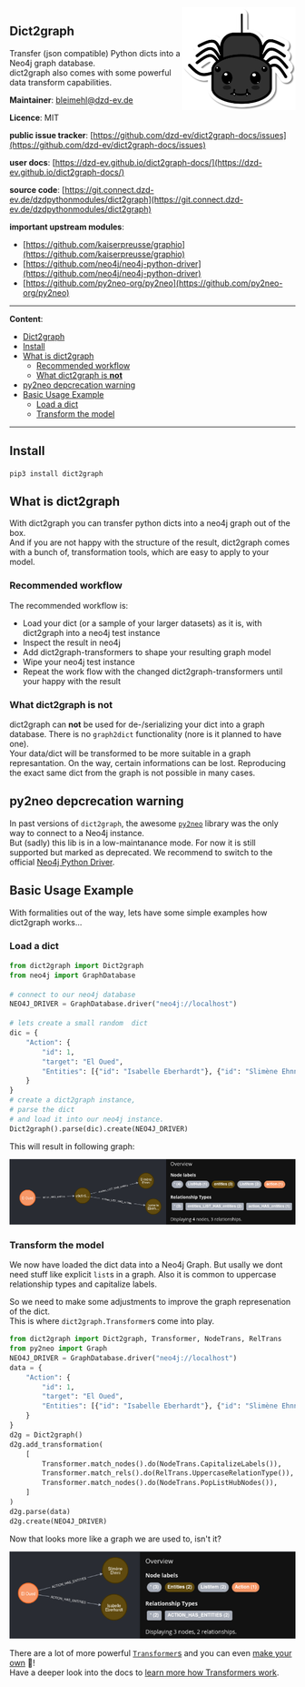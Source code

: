 <img align="right" alt=" " width="200px" src="logo.png">



## Dict2graph

Transfer (json compatible) Python dicts into a Neo4j graph database.  
dict2graph also comes with some powerful data transform capabilities.

**Maintainer**: bleimehl@dzd-ev.de

**Licence**: MIT

**public issue tracker**: [https://github.com/dzd-ev/dict2graph-docs/issues](https://github.com/dzd-ev/dict2graph-docs/issues)

**user docs**: [https://dzd-ev.github.io/dict2graph-docs/](https://dzd-ev.github.io/dict2graph-docs/)

**source code**: [https://git.connect.dzd-ev.de/dzdpythonmodules/dict2graph](https://git.connect.dzd-ev.de/dzdpythonmodules/dict2graph)

**important upstream modules**:

* [https://github.com/kaiserpreusse/graphio](https://github.com/kaiserpreusse/graphio)  
* [https://github.com/neo4j/neo4j-python-driver](https://github.com/neo4j/neo4j-python-driver)  
* [https://github.com/py2neo-org/py2neo](https://github.com/py2neo-org/py2neo)  

----

**Content**:

- [Dict2graph](#dict2graph)
- [Install](#install)
- [What is dict2graph](#what-is-dict2graph)
  - [Recommended workflow](#recommended-workflow)
  - [What dict2graph is **not**](#what-dict2graph-is-not)
- [py2neo depcrecation warning](#py2neo-depcrecation-warning)
- [Basic Usage Example](#basic-usage-example)
  - [Load a dict](#load-a-dict)
  - [Transform the model](#transform-the-model)

----

## Install

`pip3 install dict2graph`

## What is dict2graph 

With dict2graph you can transfer python dicts into a neo4j graph out of the box.  
And if you are not happy with the structure of the result, dict2graph comes with a bunch of, transformation tools, which are easy to apply to your model.

### Recommended workflow

The recommended workflow is:

- Load your dict (or a sample of your larger datasets) as it is, with dict2graph into a neo4j test instance
- Inspect the result in neo4j
- Add dict2graph-transformers to shape your resulting graph model
- Wipe your neo4j test instance
- Repeat the work flow with the changed dict2graph-transformers until your happy with the result

### What dict2graph is **not**

dict2graph can **not** be used for de-/serializing your dict into a graph database. There is no `graph2dict` functionality (nore is it planned to have one).  
Your data/dict will be transformed to be more suitable in a graph represantation. On the way, certain informations can be lost. Reproducing the exact same dict from the graph is not possible in many cases.

## py2neo depcrecation warning

In past versions of `dict2graph`, the awesome [`py2neo`](https://py2neo.org/2021.1/) library was the only way to connect to a Neo4j instance.  
But (sadly) this lib is in a low-maintanance mode. For now it is still supported but marked as deprecated. We recommend to switch to the official [Neo4j Python Driver](https://neo4j.com/docs/api/python-driver/current/). 

## Basic Usage Example

With formalities out of the way, lets have some simple examples how dict2graph works...

### Load a dict


```python
from dict2graph import Dict2graph
from neo4j import GraphDatabase

# connect to our neo4j database
NEO4J_DRIVER = GraphDatabase.driver("neo4j://localhost")

# lets create a small random  dict
dic = {
    "Action": {
        "id": 1,
        "target": "El Oued",
        "Entities": [{"id": "Isabelle Eberhardt"}, {"id": "Slimène Ehnni"}],
    }
}
# create a dict2graph instance, 
# parse the dict 
# and load it into our neo4j instance.
Dict2graph().parse(dic).create(NEO4J_DRIVER)
```

This will result in following graph:

![](dict2graph_docs/img/readme_basic_example.png "Result example 1")

### Transform the model

We now have loaded the dict data into a Neo4j Graph. But usally we dont need stuff like explicit `list`s in a graph. Also it is common to uppercase relationship types and capitalize labels.

So we need to make some adjustments to improve the graph represenation of the dict.  
This is where `dict2graph.Transformer`s come into play.

```python
from dict2graph import Dict2graph, Transformer, NodeTrans, RelTrans
from py2neo import Graph
NEO4J_DRIVER = GraphDatabase.driver("neo4j://localhost")
data = {
    "Action": {
        "id": 1,
        "target": "El Oued",
        "Entities": [{"id": "Isabelle Eberhardt"}, {"id": "Slimène Ehnni"}],
    }
}
d2g = Dict2graph()
d2g.add_transformation(
    [
        Transformer.match_nodes().do(NodeTrans.CapitalizeLabels()),
        Transformer.match_rels().do(RelTrans.UppercaseRelationType()),
        Transformer.match_nodes().do(NodeTrans.PopListHubNodes()),
    ]
)
d2g.parse(data)
d2g.create(NEO4J_DRIVER)
```

Now that looks more like a graph we are used to, isn't it?

![](dict2graph_docs/img/readme_basic_example_trans.png "Result example 1")

 There are a lot of more powerful [`Transformer`s](https://dzd-ev.github.io/dict2graph-docs/list_generic_transformer) and you can even [make your own](https://dzd-ev.github.io/dict2graph-docs/diy_transformer/) 🚀!  
 Have a deeper look into the docs to [learn more how Transformers work](https://dzd-ev.github.io/dict2graph-docs/use_transformers/).